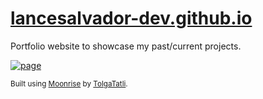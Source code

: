 # [lancesalvador-dev.github.io](https://lancesalvador-dev.github.io)
Portfolio website to showcase my past/current projects.

<a href=https://lancesalvador-dev.github.io>![page](https://github.com/user-attachments/assets/c5bd2343-5c18-4890-8ed6-94e4f1efecdd)</a>

<sub>Built using [Moonrise](https://github.com/TolgaTatli/Moonrise) by [TolgaTatli](https://github.com/TolgaTatli/).</sub> 
